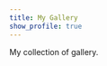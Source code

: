 ```yaml
---
title: My Gallery
show_profile: true
---
```


<style>
 .css-sprite-gal1n
 {
  background:url('/portfolio/theme/img/css-sprite-combined.png') -5px -2px;
  width:501px;height:498px;
  display:inline-block;
 }

 .css-sprite-gal2n
 {
  background:url('/portfolio/theme/img/css-sprite-combined.png') -511px -0px;
  width:500px;height:500px;
  display:inline-block;
 }

 .css-sprite-gal3
 {
  background:url('/portfolio/theme/img/css-sprite-combined.png') -1016px -300px;
  width:200px;height:200px;
  display:inline-block;
 }

 .css-sprite-gal4n
 {
  background:url('/portfolio/theme/img/css-sprite-combined.png') -1221px -125px;
  width:666px;height:375px;
  display:inline-block;
 }

 .css-sprite-gal5n
 {
  background:url('/portfolio/theme/img/css-sprite-combined.png') -1892px -125px;
  width:666px;height:375px;
  display:inline-block;
 }

</style>


My collection of gallery.


<span class="css-sprite-gal1n"></span>
<span class="css-sprite-gal2n"></span>
<span class="css-sprite-gal3"></span>
<span class="css-sprite-gal4n"></span>
<span class="css-sprite-gal5n"></span>
